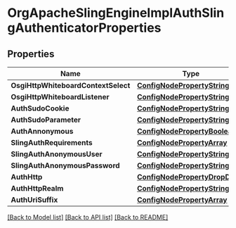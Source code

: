 # OrgApacheSlingEngineImplAuthSlingAuthenticatorProperties

## Properties
Name | Type | Description | Notes
------------ | ------------- | ------------- | -------------
**OsgiHttpWhiteboardContextSelect** | [**ConfigNodePropertyString**](configNodePropertyString.md) |  | [optional] 
**OsgiHttpWhiteboardListener** | [**ConfigNodePropertyString**](configNodePropertyString.md) |  | [optional] 
**AuthSudoCookie** | [**ConfigNodePropertyString**](configNodePropertyString.md) |  | [optional] 
**AuthSudoParameter** | [**ConfigNodePropertyString**](configNodePropertyString.md) |  | [optional] 
**AuthAnnonymous** | [**ConfigNodePropertyBoolean**](configNodePropertyBoolean.md) |  | [optional] 
**SlingAuthRequirements** | [**ConfigNodePropertyArray**](configNodePropertyArray.md) |  | [optional] 
**SlingAuthAnonymousUser** | [**ConfigNodePropertyString**](configNodePropertyString.md) |  | [optional] 
**SlingAuthAnonymousPassword** | [**ConfigNodePropertyString**](configNodePropertyString.md) |  | [optional] 
**AuthHttp** | [**ConfigNodePropertyDropDown**](configNodePropertyDropDown.md) |  | [optional] 
**AuthHttpRealm** | [**ConfigNodePropertyString**](configNodePropertyString.md) |  | [optional] 
**AuthUriSuffix** | [**ConfigNodePropertyArray**](configNodePropertyArray.md) |  | [optional] 

[[Back to Model list]](../README.md#documentation-for-models) [[Back to API list]](../README.md#documentation-for-api-endpoints) [[Back to README]](../README.md)


